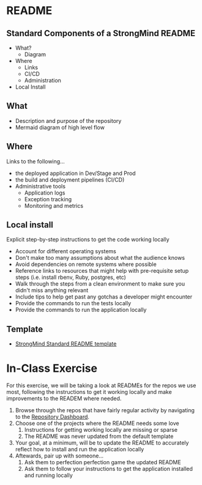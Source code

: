 # README

## Standard Components of a StrongMind README

* What?
  * Diagram
* Where
  * Links
  * CI/CD
  * Administration
* Local Install


## What

* Description and purpose of the repository
* Mermaid diagram of high level flow

## Where

Links to the following...
* the deployed application in Dev/Stage and Prod
* the build and deployment pipelines (CI/CD)
* Administrative tools
  * Application logs
  * Exception tracking
  * Monitoring and metrics

## Local install

Explicit step-by-step instructions to get the code working locally

* Account for different operating systems
* Don't make too many assumptions about what the audience knows
* Avoid dependencies on remote systems where possible
* Reference links to resources that might help with pre-requisite setup steps (i.e. install rbenv, Ruby, postgres, etc)
* Walk through the steps from a clean environment to make sure you didn't miss anything relevant
* Include tips to help get past any gotchas a developer might encounter
* Provide the commands to run the tests locally
* Provide the commands to run the application locally

## Template

* [StrongMind Standard README template](/templates/README.md)

# In-Class Exercise

For this exercise, we will be taking a look at READMEs for the repos we use most, following the instructions to get it working locally and make improvements to the READEM where needed.

1. Browse through the repos that have fairly regular activity by navigating to the [Repository Dashboard](https://repository-dashboard.strongmind.com).
1. Choose one of the projects where the README needs some love
   1. Instructions for getting working locally are missing or sparse
   1. The README was never updated from the default template
1. Your goal, at a minimum, will be to update the README to accurately reflect how to install and run the application locally
1. Aftewards, pair up with someone...
   1.  Ask them to perfection perfection game the updated README
   1.  Ask them to follow your instructions to get the application installed and running locally

